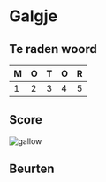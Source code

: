# Galgje

## Te raden woord

|M|O|T|O|R|
|-|-|-|-|-|
|1|2|3|4|5|

## Score
![gallow](./images/1.png)

## Beurten